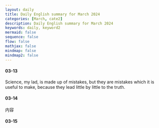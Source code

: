 ```yaml
---
layout: daily
title: Daily English summary for March 2024
categories: [March, cate2]
description: Daily English summary for March 2024
keywords: daily, keyword2
mermaid: false
sequence: false
flow: false
mathjax: false
mindmap: false
mindmap2: false
---
```


#### 03-13

Science, my lad, is made up of mistakes, but they are mistakes which it is useful to make, because they lead little by little to the truth.


#### 03-14

内容

#### 03-15